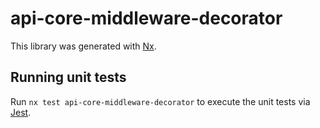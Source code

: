 # api-core-middleware-decorator

This library was generated with [Nx](https://nx.dev).

## Running unit tests

Run `nx test api-core-middleware-decorator` to execute the unit tests via [Jest](https://jestjs.io).
